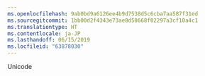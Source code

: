 ```yaml
---
ms.openlocfilehash: 9ab0bd9a6126ee4b9d7538d5c6cba7aa587f31ed
ms.sourcegitcommit: 1bb00d2f4343e73ae8d58668f02297a3cf10a4c1
ms.translationtype: HT
ms.contentlocale: ja-JP
ms.lasthandoff: 06/15/2019
ms.locfileid: "63878030"
---
```

Unicode
